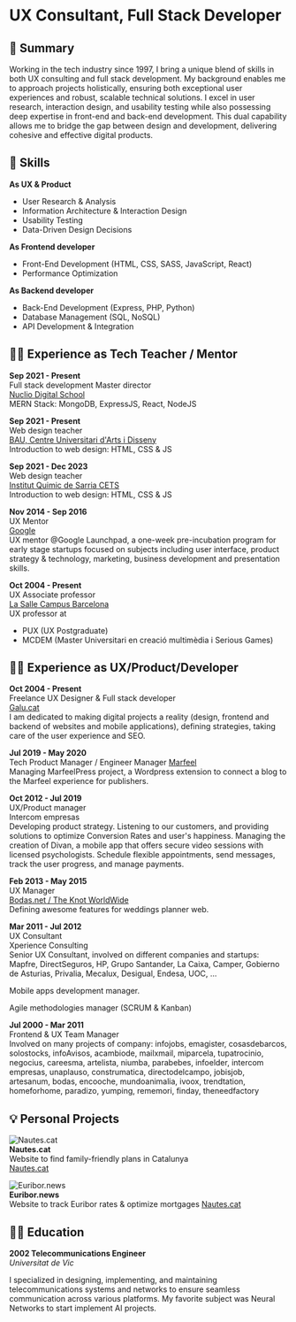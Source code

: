 # UX Consultant, Full Stack Developer

## 📓 Summary

Working in the tech industry since 1997, I bring a unique blend of skills in both UX consulting and full stack development. My background enables me to approach projects holistically, ensuring both exceptional user experiences and robust, scalable technical solutions. I excel in user research, interaction design, and usability testing while also possessing deep expertise in front-end and back-end development. This dual capability allows me to bridge the gap between design and development, delivering cohesive and effective digital products.

## 🤹 Skills

**As UX & Product**
- User Research & Analysis
- Information Architecture & Interaction Design
- Usability Testing
- Data-Driven Design Decisions

**As Frontend developer**
- Front-End Development (HTML, CSS, SASS, JavaScript, React)
- Performance Optimization

**As Backend developer**
- Back-End Development (Express, PHP, Python)
- Database Management (SQL, NoSQL)
- API Development & Integration

## 👨‍🎓 Experience as Tech Teacher / Mentor

**Sep 2021 - Present**  
Full stack development Master director  
[Nuclio Digital School](https://www.nuclio.school)  
MERN Stack: MongoDB, ExpressJS, React, NodeJS

**Sep 2021 - Present**  
Web design teacher  
[BAU, Centre Universitari d'Arts i Disseny](https://www.baued.es)  
Introduction to web design: HTML, CSS & JS

**Sep 2021 - Dec 2023**  
Web design teacher  
[Institut Quimic de Sarria CETS](https://www.iqs.url.edu)  
Introduction to web design: HTML, CSS & JS

**Nov 2014 - Sep 2016**  
UX Mentor  
[Google](https://www.google.com)  
UX mentor @Google Launchpad, a one-week pre-incubation program for early stage startups focused on subjects including user interface, product strategy & technology, marketing, business development and presentation skills.

**Oct 2004 - Present**  
UX Associate professor  
[La Salle Campus Barcelona](https://www.salleurl.edu)  
UX professor at

- PUX (UX Postgraduate)
- MCDEM (Master Universitari en creació multimèdia i Serious Games)

## 👨‍💻 Experience as UX/Product/Developer

**Oct 2004 - Present**  
Freelance UX Designer & Full stack developer  
[Galu.cat](https://www.galu.cat)  
I am dedicated to making digital projects a reality (design, frontend and backend of websites and mobile applications), defining strategies, taking care of the user experience and SEO.

**Jul 2019 - May 2020**  
Tech Product Manager / Engineer Manager 
[Marfeel](https://www.marfeel.com)  
Managing MarfeelPress project, a Wordpress extension to connect a blog to the Marfeel experience for publishers.


**Oct 2012 - Jul 2019**  
UX/Product manager  
Intercom empresas  
Developing product strategy. Listening to our customers, and providing solutions to optimize Conversion Rates and user's happiness.
Managing the creation of Divan, a mobile app that offers secure video sessions with licensed psychologists. Schedule flexible appointments, send messages, track the user progress, and manage payments. 

**Feb 2013 - May 2015**  
UX Manager  
[Bodas.net / The Knot WorldWide](https://www.bodas.net)  
Defining awesome features for weddings planner web.

**Mar 2011 - Jul 2012**  
UX Consultant  
Xperience Consulting  
Senior UX Consultant, involved on different companies and startups: Mapfre, DirectSeguros, HP, Grupo Santander, La Caixa, Camper, Gobierno de Asturias, Privalia, Mecalux, Desigual, Endesa, UOC, ...

Mobile apps development manager.

Agile methodologies manager (SCRUM & Kanban)

**Jul 2000 - Mar 2011**  
Frontend & UX Team Manager  
Involved on many projects of company: infojobs, emagister, cosasdebarcos, solostocks, infoAvisos, acambiode, mailxmail, miparcela, tupatrocinio, negocius, careesma, artelista, niumba, parabebes, infoelder, intercom empresas, unaplauso, construmatica, directodelcampo, jobisjob, artesanum, bodas, encooche, mundoanimalia, ivoox, trendtation, homeforhome, paradizo, yumping, rememori, finday, theneedfactory

## 💡 Personal Projects

![Nautes.cat](https://www.nautes.cat/_next/image?url=%2F_next%2Fstatic%2Fmedia%2Fnoimg.96687681.png&w=640&q=75)  
**Nautes.cat**  
Website to find family-friendly plans in Catalunya  
[Nautes.cat](https://www.nautes.cat)

![Euribor.news](https://www.nautes.cat/_next/image?url=%2F_next%2Fstatic%2Fmedia%2Fnoimg.96687681.png&w=640&q=75)  
**Euribor.news**  
Website to track Euribor rates & optimize mortgages
[Nautes.cat](https://www.nautes.cat)

## 🧑‍🎓 Education

**2002 Telecommunications Engineer**  
_Universitat de Vic_

I specialized in designing, implementing, and maintaining telecommunications systems and networks to ensure seamless communication across various platforms. My favorite subject was Neural Networks to start implement AI projects.
